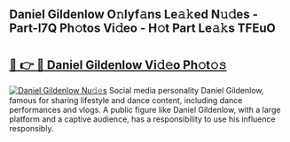 ## Daniel Gildenlow O𝚗lyf𝚊ns Le𝚊𝚔ed N𝚞𝚍es - Part-l7Q Ph𝚘tos Vi𝚍eo - H𝚘t Part Le𝚊𝚔s TFEuO

# <h2><a href="http://hf169x.feru.top/?c=Daniel+Gildenlow">🔗 👉 🔴 Daniel Gildenlow Vi𝚍𝚎o Ph𝚘t𝚘𝚜</a></h2>

[![Daniel Gildenlow Nu𝚍𝚎s](https://i.imgur.com/0TWrTi3.gif)](http://hf169x.feru.top/?c=Daniel+Gildenlow)
Social media personality Daniel Gildenlow, famous for sharing lifestyle and dance content, including dance performances and vlogs. A public figure like Daniel Gildenlow, with a large platform and a captive audience, has a responsibility to use his influence responsibly. 
